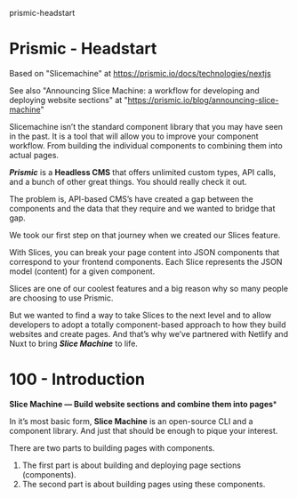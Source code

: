 prismic-headstart
# Prismic - Headstart

Based on "Slicemachine" at https://prismic.io/docs/technologies/nextjs

See also "Announcing Slice Machine: a workflow for developing and deploying website sections" at "https://prismic.io/blog/announcing-slice-machine"

Slicemachine isn’t the standard component library that you may have seen in the past. It is a tool that will allow you to improve your component workflow. From building the individual components to combining them into actual pages.

***Prismic*** is a **Headless CMS** that offers unlimited custom types, API calls, and a bunch of other great things. You should really check it out.

The problem is, API-based CMS’s have created a gap between the components and the data that they require and we wanted to bridge that gap.

We took our first step on that journey when we created our Slices feature.

With Slices, you can break your page content into JSON components that correspond to your frontend components. Each Slice represents the JSON model (content) for a given component.

Slices are one of our coolest features and a big reason why so many people are choosing to use Prismic.

But we wanted to find a way to take Slices to the next level and to allow developers to adopt a totally component-based approach to how they build websites and create pages. And that’s why we’ve partnered with Netlify and Nuxt to bring ***Slice Machine*** to life.

# 100 - Introduction

**Slice Machine — Build website sections and combine them into pages***

In it’s most basic form, **Slice Machine** is an open-source CLI and a component library. And just that should be enough to pique your interest.

There are two parts to building pages with components. 

1. The first part is about building and deploying page sections (components). 
2. The second part is about building pages using these components.


